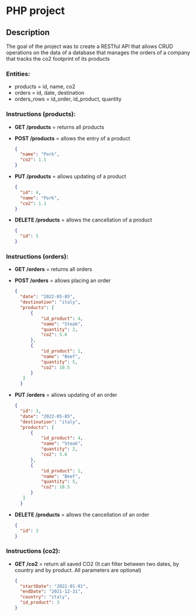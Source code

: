 # PHP project

## Description

The goal of the project was to create a RESTful API that allows CRUD operations on the data of a database that manages the orders of a company that tracks the co2 footprint of its products

### Entities:

- products = id, name, co2
- orders = id, date, destination
- orders_rows = id_order, id_product, quantity

### Instructions (products):

- **GET /products** = returns all products
- **POST /products** = allows the entry of a product
  ```json
  {
    "name": "Pork",
    "co2": 1.1
  }
  ```
- **PUT /products** = allows updating of a product

  ```json
  {
    "id": 4,
    "name": "Pork",
    "co2": 1.1
  }
  ```

- **DELETE /products** = allows the cancellation of a product
  ```json
  {
    "id": 5
  }
  ```

### Instructions (orders):

- **GET /orders** = returns all orders

- **POST /orders** = allows placing an order
  ```json
  {
    "date": "2022-05-05",
    "destination": "italy",
    "products": [
        {
            "id_product": 4,
            "name": "Steak",
            "quantity": 2,
            "co2": 5.6
        },
        {
            "id_product": 1,
            "name": "Beef",
            "quantity": 5,
            "co2": 10.5
        }
     ]
    }
  ```
- **PUT /orders** = allows updating of an order

  ```json
  {
    "id": 3,
    "date": "2022-05-05",
    "destination": "italy",
    "products": [
        {
            "id_product": 4,
            "name": "Steak",
            "quantity": 2,
            "co2": 5.6
        },
        {
            "id_product": 1,
            "name": "Beef",
            "quantity": 5,
            "co2": 10.5
        }
     ]
    }
  ```

- **DELETE /products** = allows the cancellation of an order

  ```json
  {
    "id": 3
  }
  ```
  
### Instructions (co2):

- **GET /co2** = return all saved CO2 (It can filter between two dates, by country and by product. All parameters are optional)

  ```json
  {
    "startDate": "2021-01-01",
    "endDate": "2021-12-31",
    "country": "italy",
    "id_product": 3
  }
  ```
